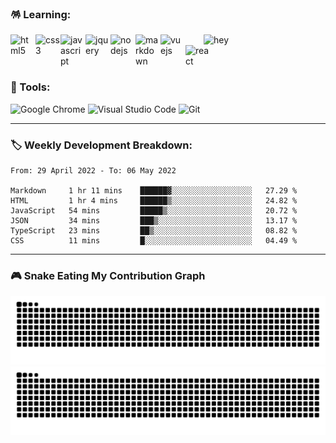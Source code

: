 ### 🪅 Learning:

<p>
  <img alt="hey" align="right" src="https://media.giphy.com/media/i2tLw5ZyikSFdkeGHT/giphy.gif" width="195" />
  <img alt="html5" align="left" src="https://cdn.jsdelivr.net/gh/devicons/devicon/icons/html5/html5-original.svg" width="40" />
  <img alt="css3" align="left" src="https://cdn.jsdelivr.net/gh/devicons/devicon/icons/css3/css3-original.svg" width="40" />
  <img alt="javascript" align="left" src="https://cdn.jsdelivr.net/gh/devicons/devicon/icons/javascript/javascript-original.svg" width="40" />
  <img alt="jquery" align="left" src="https://cdn.jsdelivr.net/gh/devicons/devicon/icons/jquery/jquery-original.svg" width="40" />
  <img alt="nodejs" align="left" src="https://cdn.jsdelivr.net/gh/devicons/devicon/icons/nodejs/nodejs-original.svg" width="40" />
  <img alt="markdown" align="left" src="https://cdn.jsdelivr.net/gh/devicons/devicon/icons/markdown/markdown-original.svg" width="40" />
  <img alt="vuejs" align="left" src="https://cdn.jsdelivr.net/gh/devicons/devicon/icons/vuejs/vuejs-original.svg" width="40" />
  <img alt="react" align="left" src="https://cdn.jsdelivr.net/gh/devicons/devicon/icons/react/react-original.svg" width="40" />
</p>
  
<br>
<br>
<br>

### 🔮 Tools:

<p>
  <img alt="Google Chrome" src="https://img.shields.io/badge/Google Chrome-4285F4?&style=flat&logo=Google Chrome&logoColor=white" height="25" />
  <img alt="Visual Studio Code" src="https://img.shields.io/badge/Visual Studio Code-007ACC?&style=flat&logo=Visual Studio Code&logoColor=white" height="25" />
  <img alt="Git"  src="https://img.shields.io/badge/Git-F05032?&style=flat&logo=Git&logoColor=white" height="25" />
</p>

---

### 🏷️ Weekly Development Breakdown:

<!--START_SECTION:waka-->

```text
From: 29 April 2022 - To: 06 May 2022

Markdown     1 hr 11 mins    ██████▓░░░░░░░░░░░░░░░░░░   27.29 %
HTML         1 hr 4 mins     ██████▒░░░░░░░░░░░░░░░░░░   24.82 %
JavaScript   54 mins         █████▒░░░░░░░░░░░░░░░░░░░   20.72 %
JSON         34 mins         ███▒░░░░░░░░░░░░░░░░░░░░░   13.17 %
TypeScript   23 mins         ██▒░░░░░░░░░░░░░░░░░░░░░░   08.82 %
CSS          11 mins         █░░░░░░░░░░░░░░░░░░░░░░░░   04.49 %
```

<!--END_SECTION:waka-->

---

### 🎮 Snake Eating My Contribution Graph

![github contribution grid snake animation](https://raw.githubusercontent.com/Turing-bot/Turing-bot/output/github-contribution-grid-snake-dark.svg#gh-dark-mode-only)![github contribution grid snake animation](https://raw.githubusercontent.com/Turing-bot/Turing-bot/output/github-contribution-grid-snake.svg#gh-light-mode-only)

